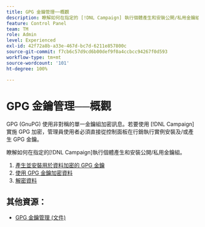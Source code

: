 ```yaml
---
title: GPG 金鑰管理──概觀
description: 瞭解如何在指定的 [!DNL Campaign] 執行個體產生和安裝公開/私用金鑰組。
feature: Control Panel
team: TM
role: Admin
level: Experienced
exl-id: 42f72a8b-a33e-467d-bc7d-6211e857800c
source-git-commit: f7cb6c57d9cd6b00def9f0a4ccbcc94267f0d593
workflow-type: tm+mt
source-wordcount: '101'
ht-degree: 100%

---
```


# GPG 金鑰管理──概觀

GPG (GnuPG) 使用非對稱的單一金鑰組加密訊息。若要使用 [!DNL Campaign] 實施 GPG 加密，管理員使用者必須直接從控制面板在行銷執行實例安裝及/或產生 GPG 金鑰。

瞭解如何在指定的[!DNL Campaign]執行個體產生和安裝公開/私用金鑰組。

1. [產生並安裝用於資料加密的 GPG 金鑰](./generate-and-install-gpg-keys.md)
2. [使用 GPG 金鑰加密資料](./use-a-gpg-key-to-encrypt-data.md)
3. [解密資料](./decrypt-data.md)

## 其他資源：

* [GPG 金鑰管理 (文件)](https://experienceleague.adobe.com/docs/control-panel/using/instances-settings/gpg-keys-management.html?lang=zh-Hant)

